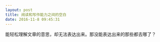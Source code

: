 ```yaml
---
layout: post
title: 阅读和写作能力之间的空白
date: 2016-11-8 09:45:31
---
```


能轻松理解文章的意思，却无法表达出来。那没能表达出来的那些都去哪了？
